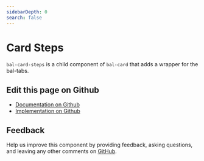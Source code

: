 ```yaml
---
sidebarDepth: 0
search: false
---
```



# Card Steps

`bal-card-steps` is a child component of `bal-card` that adds a wrapper for the bal-tabs.




<ClientOnly><docs-component-tabs></docs-component-tabs></ClientOnly>

<!-- docs:child of bal-card -->




## Edit this page on Github

* [Documentation on Github](https://github.com/baloise/design-system/blob/master/docs/src/components/components/bal-card-steps.md)
* [Implementation on Github](https://github.com/baloise/design-system/blob/master/packages/components/src/components/bal-card-steps)

## Feedback

Help us improve this component by providing feedback, asking questions, and leaving any other comments on [GitHub](https://github.com/baloise/design-system/issues/new).

